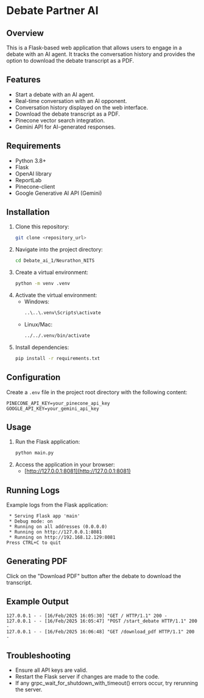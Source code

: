 # Debate Partner AI

## Overview
This is a Flask-based web application that allows users to engage in a debate with an AI agent. It tracks the conversation history and provides the option to download the debate transcript as a PDF.

## Features
- Start a debate with an AI agent.
- Real-time conversation with an AI opponent.
- Conversation history displayed on the web interface.
- Download the debate transcript as a PDF.
- Pinecone vector search integration.
- Gemini API for AI-generated responses.

## Requirements
- Python 3.8+
- Flask
- OpenAI library
- ReportLab
- Pinecone-client
- Google Generative AI API (Gemini)

## Installation
1. Clone this repository:
   ```bash
   git clone <repository_url>
   ```
2. Navigate into the project directory:
   ```bash
   cd Debate_ai_1/Neurathon_NITS
   ```
3. Create a virtual environment:
   ```bash
   python -m venv .venv
   ```
4. Activate the virtual environment:
   - Windows:
     ```bash
     ..\..\.venv\Scripts\activate
     ```
   - Linux/Mac:
     ```bash
     ../../.venv/bin/activate
     ```
5. Install dependencies:
   ```bash
   pip install -r requirements.txt
   ```

## Configuration
Create a `.env` file in the project root directory with the following content:
```
PINECONE_API_KEY=your_pinecone_api_key
GOOGLE_API_KEY=your_gemini_api_key
```

## Usage
1. Run the Flask application:
   ```bash
   python main.py
   ```
2. Access the application in your browser:
   - [http://127.0.0.1:8081](http://127.0.0.1:8081)

## Running Logs
Example logs from the Flask application:
```
 * Serving Flask app 'main'
 * Debug mode: on
 * Running on all addresses (0.0.0.0)
 * Running on http://127.0.0.1:8081
 * Running on http://192.168.12.129:8081
Press CTRL+C to quit
```

## Generating PDF
Click on the "Download PDF" button after the debate to download the transcript.

## Example Output
```
127.0.0.1 - - [16/Feb/2025 16:05:30] "GET / HTTP/1.1" 200 -
127.0.0.1 - - [16/Feb/2025 16:05:47] "POST /start_debate HTTP/1.1" 200 -
127.0.0.1 - - [16/Feb/2025 16:06:48] "GET /download_pdf HTTP/1.1" 200 -
```

## Troubleshooting
- Ensure all API keys are valid.
- Restart the Flask server if changes are made to the code.
- If any grpc_wait_for_shutdown_with_timeout() errors occur, try rerunning the server.



